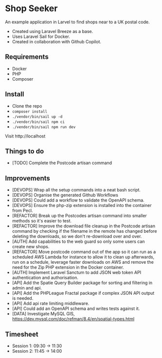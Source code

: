 # Shop Seeker

An example application in Larvel to find shops near to a UK postal code.

-   Created using Laravel Breeze as a base.
-   Uses Laravel Sail for Docker.
-   Created in collaboration with Github Copilot.

## Requirements

-   Docker
-   PHP
-   Composer

## Install

-   Clone the repo
-   `composer install`
-   `./vendor/bin/sail up -d`
-   `./vendor/bin/sail npm ci`
-   `./vendor/bin/sail npm run dev`

Visit http://localhost

## Things to do

-   [TODO] Complete the Postcode artisan command

## Improvements

-   [DEVOPS] Wrap all the setup commands into a neat bash script.
-   [DEVOPS] Organise the generated Github Workflows
-   [DEVOPS] Could add a workflow to validate the OpenAPI schema.
-   [DEVOPS] Ensure the php-zip extension is installed into the container from Pecl.
-   [REFACTOR] Break up the Postcodes artisan command into smaller methods so it's easier to test.
-   [REFACTOR] Improve the download file cleanup in the Postcode artisan command by checking if the filename in the remote has changed before deleting the downloads, so we don't re-download over and over.
-   [AUTH] Add capabilities to the web guard so only some users can create new shops.
-   [REFACTOR] Move postcode command out of the app so it can run as a scheduled AWS Lambda for instance to allow it to clean up afterwards, run on a schedule, leverage faster downloads on AWS and remove the need for the Zip PHP extension in the Docker container.
-   [AUTH] Implement Laravel Sanctum to add JSON web token API authentication and authorisation.
-   [API] Add the Spatie Query Builder package for sorting and filtering in admin and api.
-   [API] Add the PHPLeague Fractal package if complex JSON API output is needed.
-   [API] Add api rate limiting middleware.
-   [API] Could add an OpenAPI schema and writes tests against it.
-   [DATA] Investigate MySQL GIS, https://dev.mysql.com/doc/refman/8.4/en/spatial-types.html

## Timesheet

-   Session 1: 09:30 -> 11:30
-   Session 2: 11:45 -> 14:00
